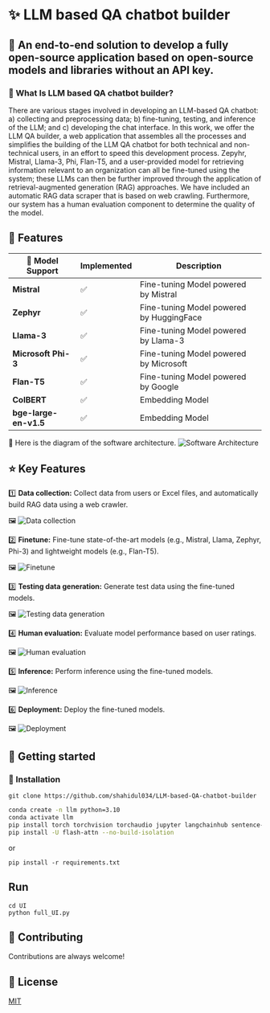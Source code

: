 
# ✨ LLM based QA chatbot builder
## 🏁 An end-to-end solution to develop a fully open-source application based on open-source models and libraries without an API key.

### 🎯 What Is LLM based QA chatbot builder?
There are various stages involved in developing an LLM-based QA chatbot: a) collecting and preprocessing data; b) fine-tuning, testing, and inference of the LLM; and c) developing the chat interface. In this work, we offer the LLM QA builder, a web application that assembles all the processes and simplifies the building of the LLM QA chatbot for both technical and non-technical users, in an effort to speed this development process. Zepyhr, Mistral, Llama-3, Phi, Flan-T5, and a user-provided model for retrieving information relevant to an organization can all be fine-tuned using the system; these LLMs can then be further improved through the application of retrieval-augmented generation (RAG) approaches. We have included an automatic RAG data scraper that is based on web crawling. Furthermore, our system has a human evaluation component to determine the quality of the model. 


## 🎯 Features


| 🦾 Model Support             | Implemented | Description                                   |
|------------------------------|-------------|-----------------------------------------------|
| **Mistral**                  | ✅           | Fine-tuning Model powered by Mistral         |
| **Zephyr**                   | ✅           | Fine-tuning Model powered by HuggingFace      |
| **Llama-3**                  | ✅           | Fine-tuning Model powered by Llama-3    |
| **Microsoft Phi-3**          | ✅           | Fine-tuning Model powered by Microsoft  |
| **Flan-T5**                  | ✅           | Fine-tuning Model powered by Google    |
| **ColBERT**                  | ✅           | Embedding Model     |
| **bge-large-en-v1.5**        | ✅           | Embedding Model |

🔀 Here is the diagram of the software architecture.
![Software Architecture](https://github.com/shahidul034/LLM-based-QA-chatbot-builder/blob/main/software%20screenshot/KUET%20LLM2.png)

## ⭐ Key Features

1️⃣ **Data collection:** Collect data from users or Excel files, and automatically build RAG data using a web crawler.

🖼️
![Data collection](https://github.com/shahidul034/LLM-based-QA-chatbot-builder/blob/main/software%20screenshot/data%20collection.png)

2️⃣ **Finetune:** Fine-tune state-of-the-art models (e.g., Mistral, Llama, Zephyr, Phi-3) and lightweight models (e.g., Flan-T5).

🖼️
![Finetune](https://github.com/shahidul034/LLM-based-QA-chatbot-builder/blob/main/software%20screenshot/Finetuning.png)


3️⃣ **Testing data generation:** Generate test data using the fine-tuned models.

🖼️
![Testing data generation](https://github.com/shahidul034/LLM-based-QA-chatbot-builder/blob/main/software%20screenshot/Testing%20data%20generation%20from%20model.png)

4️⃣  **Human evaluation:** Evaluate model performance based on user ratings.

🖼️
![Human evaluation](https://github.com/shahidul034/LLM-based-QA-chatbot-builder/blob/main/software%20screenshot/Human%20evaluation.png)

5️⃣  **Inference:** Perform inference using the fine-tuned models.

🖼️
![Inference](https://github.com/shahidul034/LLM-based-QA-chatbot-builder/blob/main/software%20screenshot/inference.png)

6️⃣ **Deployment:** Deploy the fine-tuned models.

🖼️
![Deployment](https://github.com/shahidul034/LLM-based-QA-chatbot-builder/blob/main/software%20screenshot/deployment.png)
## 🎯 Getting started
### 🚀 Installation
```
git clone https://github.com/shahidul034/LLM-based-QA-chatbot-builder
```
```bash
conda create -n llm python=3.10
conda activate llm
pip install torch torchvision torchaudio jupyter langchainhub sentence-transformers faiss-gpu docx2txt langchain bitsandbytes transformers peft accelerate pynvml trl datasets packaging ninja wandb colbert-ai[torch,faiss-gpu] RAGatouille
pip install -U flash-attn --no-build-isolation

```
or 
```
pip install -r requirements.txt
```
## Run
```
cd UI
python full_UI.py
```
## 🎯 Contributing

Contributions are always welcome!



## 🎯 License

[MIT](https://github.com/shahidul034/LLM-based-QA-chatbot-builder/blob/main/LICENSE)

